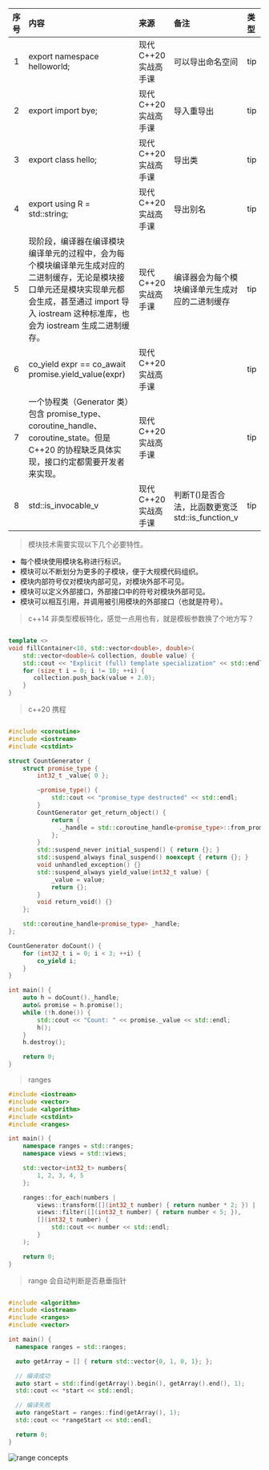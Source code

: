 | 序号 | 内容                                                                                                                  | 来源           | 备注                                 | 类型  |
|:--:|:--------------------------------------------------------------------------------------------------------------------|:-------------|:-----------------------------------|:----|
| 1  | export namespace helloworld;                                                                                        | 现代C++20实战高手课 | 可以导出命名空间                           | tip |
| 2  | export import bye;                                                                                                  | 现代C++20实战高手课 | 导入重导出                              | tip | 
| 3  | export class hello;                                                                                                 | 现代C++20实战高手课 | 导出类                                | tip |
| 4  | export using R = std::string;                                                                                       | 现代C++20实战高手课 | 导出别名                               | tip |
| 5  | 现阶段，编译器在编译模块编译单元的过程中，会为每个模块编译单元生成对应的二进制缓存，无论是模块接口单元还是模块实现单元都会生成，甚至通过 import 导入 iostream 这种标准库，也会为 iostream 生成二进制缓存。 | 现代C++20实战高手课 | 编译器会为每个模块编译单元生成对应的二进制缓存            | tip |
| 6  | co_yield expr == co_await promise.yield_value(expr)                                                                 | 现代C++20实战高手课 |                                    | tip |
| 7  | 一个协程类（Generator 类）包含 promise_type、coroutine_handle、coroutine_state。但是 C++20 的协程缺乏具体实现，接口约定都需要开发者来实现。                | 现代C++20实战高手课 |                                    | tip |
| 8  | std::is_invocable_v<T>                                                                                              | 现代C++20实战高手课 | 判断T()是否合法，比函数更宽泛std::is_function_v | tip |


> 模块技术需要实现以下几个必要特性。
- 每个模块使用模块名称进行标识。
- 模块可以不断划分为更多的子模块，便于大规模代码组织。
- 模块内部符号仅对模块内部可见，对模块外部不可见。
- 模块可以定义外部接口，外部接口中的符号对模块外部可见。
- 模块可以相互引用，并调用被引用模块的外部接口（也就是符号）。


> c++14 非类型模板特化，感觉一点用也有，就是模板参数换了个地方写？
```cpp

template <>
void fillContainer<10, std::vector<double>, double>(
    std::vector<double>& collection, double value) {
    std::cout << "Explicit (full) template specialization" << std::endl;
    for (size_t i = 0; i != 10; ++i) {
       collection.push_back(value + 2.0);
    }
}
```

> c++20 携程
```cpp

#include <coroutine>
#include <iostream>
#include <cstdint>

struct CountGenerator {
    struct promise_type {
        int32_t _value{ 0 };

        ~promise_type() {
            std::cout << "promise_type destructed" << std::endl;
        }
        CountGenerator get_return_object() {
            return {
              ._handle = std::coroutine_handle<promise_type>::from_promise(*this)
            };
        }
        std::suspend_never initial_suspend() { return {}; }
        std::suspend_always final_suspend() noexcept { return {}; }
        void unhandled_exception() {}
        std::suspend_always yield_value(int32_t value) {
            _value = value;
            return {};
        }
        void return_void() {}
    };

    std::coroutine_handle<promise_type> _handle;
};

CountGenerator doCount() {
    for (int32_t i = 0; i < 3; ++i) {
        co_yield i;
    }
}

int main() {
    auto h = doCount()._handle;
    auto& promise = h.promise();
    while (!h.done()) {
        std::cout << "Count: " << promise._value << std::endl;
        h();
    }
    h.destroy();

    return 0;
}


```

> ranges
```cpp
#include <iostream>
#include <vector>
#include <algorithm>
#include <cstdint>
#include <ranges>

int main() {
    namespace ranges = std::ranges;
    namespace views = std::views;

    std::vector<int32_t> numbers{
        1, 2, 3, 4, 5
    };

    ranges::for_each(numbers |
        views::transform([](int32_t number) { return number * 2; }) |
        views::filter([](int32_t number) { return number < 5; }),
        [](int32_t number) {
            std::cout << number << std::endl;
        }
    );

    return 0;
}

```

> range 会自动判断是否悬垂指针
```cpp

#include <algorithm>
#include <iostream>
#include <ranges>
#include <vector>

int main() {
  namespace ranges = std::ranges;

  auto getArray = [] { return std::vector{0, 1, 0, 1}; };

  // 编译成功
  auto start = std::find(getArray().begin(), getArray().end(), 1);
  std::cout << *start << std::endl;

  // 编译失败
  auto rangeStart = ranges::find(getArray(), 1);
  std::cout << *rangeStart << std::endl;

  return 0;
}
```


![range concepts](https://static001.geekbang.org/resource/image/35/e0/35dcc8ec3258f406a3b1d4058e6621e0.jpg?wh=3500x2773)
